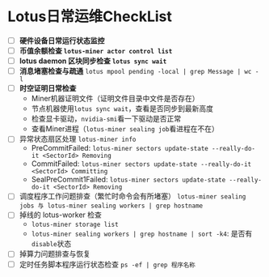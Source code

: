 # Lotus日常运维CheckList

- [ ] **硬件设备日常运行状态监控**
- [ ] **币值余额检查 `lotus-miner actor control list`**
- [ ] **lotus daemon 区块同步检查 `lotus sync wait`**
- [ ] **消息堵塞检查与疏通**
  `lotus mpool pending -local | grep Message | wc -l`
- [ ] **时空证明日常检查**
  - Miner机器证明文件（证明文件目录中文件是否存在）
  - 节点机器使用`lotus sync wait`，查看是否同步到最新高度
  - 检查显卡驱动，`nvidia-smi`看一下驱动是否正常
  - 查看Miner进程（`lotus-miner sealing job`看进程在不在）
- [ ] 异常状态扇区处理 `lotus-miner info`
  - PreCommitFailed: `lotus-miner sectors update-state --really-do-it <SectorId> Removing`
  - CommitFailed: `lotus-miner sectors update-state --really-do-it <SectorId> Committing`
  - SealPreCommit1Failed: `lotus-miner sectors update-state --really-do-it <SectorId> Removing`
- [ ] 调度程序工作问题排查（繁忙时命令会有所堵塞）
  `lotus-miner sealing jobs 与 lotus-miner sealing workers | grep hostname`
- [ ] 掉线的 lotus-worker 检查
  - `lotus-miner storage list`
  - `lotus-miner sealing workers | grep hostname | sort -k4`: 是否有`disable`状态
- [ ] 掉算力问题排查与恢复
- [ ] 定时任务脚本程序运行状态检查
  `ps -ef | grep 程序名称`
